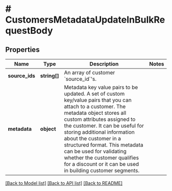 # # CustomersMetadataUpdateInBulkRequestBody

## Properties

Name | Type | Description | Notes
------------ | ------------- | ------------- | -------------
**source_ids** | **string[]** | An array of customer &#x60;source_id&#x60;&#39;s. |
**metadata** | **object** | Metadata key value pairs to be updated. A set of custom key/value pairs that you can attach to a customer. The metadata object stores all custom attributes assigned to the customer. It can be useful for storing additional information about the customer in a structured format. This metadata can be used for validating whether the customer qualifies for a discount or it can be used in building customer segments. |

[[Back to Model list]](../../README.md#models) [[Back to API list]](../../README.md#endpoints) [[Back to README]](../../README.md)
